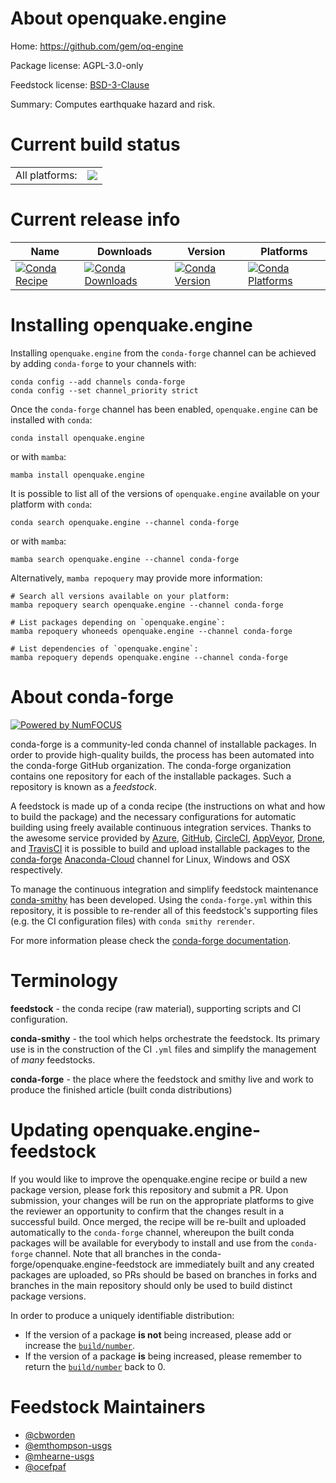 About openquake.engine
======================

Home: https://github.com/gem/oq-engine

Package license: AGPL-3.0-only

Feedstock license: [BSD-3-Clause](https://github.com/conda-forge/openquake.engine-feedstock/blob/main/LICENSE.txt)

Summary: Computes earthquake hazard and risk.

Current build status
====================


<table><tr><td>All platforms:</td>
    <td>
      <a href="https://dev.azure.com/conda-forge/feedstock-builds/_build/latest?definitionId=3138&branchName=main">
        <img src="https://dev.azure.com/conda-forge/feedstock-builds/_apis/build/status/openquake.engine-feedstock?branchName=main">
      </a>
    </td>
  </tr>
</table>

Current release info
====================

| Name | Downloads | Version | Platforms |
| --- | --- | --- | --- |
| [![Conda Recipe](https://img.shields.io/badge/recipe-openquake.engine-green.svg)](https://anaconda.org/conda-forge/openquake.engine) | [![Conda Downloads](https://img.shields.io/conda/dn/conda-forge/openquake.engine.svg)](https://anaconda.org/conda-forge/openquake.engine) | [![Conda Version](https://img.shields.io/conda/vn/conda-forge/openquake.engine.svg)](https://anaconda.org/conda-forge/openquake.engine) | [![Conda Platforms](https://img.shields.io/conda/pn/conda-forge/openquake.engine.svg)](https://anaconda.org/conda-forge/openquake.engine) |

Installing openquake.engine
===========================

Installing `openquake.engine` from the `conda-forge` channel can be achieved by adding `conda-forge` to your channels with:

```
conda config --add channels conda-forge
conda config --set channel_priority strict
```

Once the `conda-forge` channel has been enabled, `openquake.engine` can be installed with `conda`:

```
conda install openquake.engine
```

or with `mamba`:

```
mamba install openquake.engine
```

It is possible to list all of the versions of `openquake.engine` available on your platform with `conda`:

```
conda search openquake.engine --channel conda-forge
```

or with `mamba`:

```
mamba search openquake.engine --channel conda-forge
```

Alternatively, `mamba repoquery` may provide more information:

```
# Search all versions available on your platform:
mamba repoquery search openquake.engine --channel conda-forge

# List packages depending on `openquake.engine`:
mamba repoquery whoneeds openquake.engine --channel conda-forge

# List dependencies of `openquake.engine`:
mamba repoquery depends openquake.engine --channel conda-forge
```


About conda-forge
=================

[![Powered by
NumFOCUS](https://img.shields.io/badge/powered%20by-NumFOCUS-orange.svg?style=flat&colorA=E1523D&colorB=007D8A)](https://numfocus.org)

conda-forge is a community-led conda channel of installable packages.
In order to provide high-quality builds, the process has been automated into the
conda-forge GitHub organization. The conda-forge organization contains one repository
for each of the installable packages. Such a repository is known as a *feedstock*.

A feedstock is made up of a conda recipe (the instructions on what and how to build
the package) and the necessary configurations for automatic building using freely
available continuous integration services. Thanks to the awesome service provided by
[Azure](https://azure.microsoft.com/en-us/services/devops/), [GitHub](https://github.com/),
[CircleCI](https://circleci.com/), [AppVeyor](https://www.appveyor.com/),
[Drone](https://cloud.drone.io/welcome), and [TravisCI](https://travis-ci.com/)
it is possible to build and upload installable packages to the
[conda-forge](https://anaconda.org/conda-forge) [Anaconda-Cloud](https://anaconda.org/)
channel for Linux, Windows and OSX respectively.

To manage the continuous integration and simplify feedstock maintenance
[conda-smithy](https://github.com/conda-forge/conda-smithy) has been developed.
Using the ``conda-forge.yml`` within this repository, it is possible to re-render all of
this feedstock's supporting files (e.g. the CI configuration files) with ``conda smithy rerender``.

For more information please check the [conda-forge documentation](https://conda-forge.org/docs/).

Terminology
===========

**feedstock** - the conda recipe (raw material), supporting scripts and CI configuration.

**conda-smithy** - the tool which helps orchestrate the feedstock.
                   Its primary use is in the construction of the CI ``.yml`` files
                   and simplify the management of *many* feedstocks.

**conda-forge** - the place where the feedstock and smithy live and work to
                  produce the finished article (built conda distributions)


Updating openquake.engine-feedstock
===================================

If you would like to improve the openquake.engine recipe or build a new
package version, please fork this repository and submit a PR. Upon submission,
your changes will be run on the appropriate platforms to give the reviewer an
opportunity to confirm that the changes result in a successful build. Once
merged, the recipe will be re-built and uploaded automatically to the
`conda-forge` channel, whereupon the built conda packages will be available for
everybody to install and use from the `conda-forge` channel.
Note that all branches in the conda-forge/openquake.engine-feedstock are
immediately built and any created packages are uploaded, so PRs should be based
on branches in forks and branches in the main repository should only be used to
build distinct package versions.

In order to produce a uniquely identifiable distribution:
 * If the version of a package **is not** being increased, please add or increase
   the [``build/number``](https://docs.conda.io/projects/conda-build/en/latest/resources/define-metadata.html#build-number-and-string).
 * If the version of a package **is** being increased, please remember to return
   the [``build/number``](https://docs.conda.io/projects/conda-build/en/latest/resources/define-metadata.html#build-number-and-string)
   back to 0.

Feedstock Maintainers
=====================

* [@cbworden](https://github.com/cbworden/)
* [@emthompson-usgs](https://github.com/emthompson-usgs/)
* [@mhearne-usgs](https://github.com/mhearne-usgs/)
* [@ocefpaf](https://github.com/ocefpaf/)

